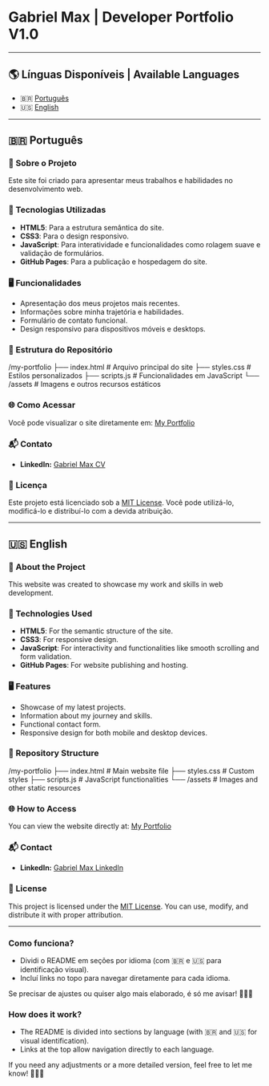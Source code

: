 # **Gabriel Max | Developer Portfolio V1.0**

---

## 🌎 **Línguas Disponíveis | Available Languages**
- 🇧🇷 [Português](#português)
- 🇺🇸 [English](#english)

---

## 🇧🇷 **Português**

### **📌 Sobre o Projeto**

Este site foi criado para apresentar meus trabalhos e habilidades no desenvolvimento web. 

### **🚀 Tecnologias Utilizadas**

- **HTML5**: Para a estrutura semântica do site.
- **CSS3**: Para o design responsivo.
- **JavaScript**: Para interatividade e funcionalidades como rolagem suave e validação de formulários.
- **GitHub Pages**: Para a publicação e hospedagem do site.

### **🖥️ Funcionalidades**

- Apresentação dos meus projetos mais recentes.
- Informações sobre minha trajetória e habilidades.
- Formulário de contato funcional.
- Design responsivo para dispositivos móveis e desktops.

### **📂 Estrutura do Repositório**

/my-portfolio
├── index.html          # Arquivo principal do site
├── styles.css          # Estilos personalizados
├── scripts.js          # Funcionalidades em JavaScript
└── /assets             # Imagens e outros recursos estáticos


### **🌐 Como Acessar**

Você pode visualizar o site diretamente em: [My Portfolio](https://github.com/devgmax/My-Portfolio)


### **📬 Contato**

- **LinkedIn:** [Gabriel Max CV](https://www.linkedin.com/in/gabrielmaxcerqueira/)


### **📄 Licença**

Este projeto está licenciado sob a [MIT License](LICENSE). Você pode utilizá-lo, modificá-lo e distribuí-lo com a devida atribuição.

---

## 🇺🇸 **English**

### **📌 About the Project**

This website was created to showcase my work and skills in web development. 

### **🚀 Technologies Used**

- **HTML5**: For the semantic structure of the site.
- **CSS3**: For responsive design.
- **JavaScript**: For interactivity and functionalities like smooth scrolling and form validation.
- **GitHub Pages**: For website publishing and hosting.

### **🖥️ Features**

- Showcase of my latest projects.
- Information about my journey and skills.
- Functional contact form.
- Responsive design for both mobile and desktop devices.

### **📂 Repository Structure**

/my-portfolio 
├── index.html         # Main website file 
├── styles.css         # Custom styles 
├── scripts.js         # JavaScript functionalities 
└── /assets            # Images and other static resources


### **🌐 How to Access**

You can view the website directly at: [My Portfolio](https://github.com/devgmax/My-Portfolio)


### **📬 Contact**

- **LinkedIn:** [Gabriel Max LinkedIn](https://www.linkedin.com/in/gabrielmaxcerqueira/)


### **📄 License**

This project is licensed under the [MIT License](LICENSE). You can use, modify, and distribute it with proper attribution.

---

### **Como funciona?**
- Dividi o README em seções por idioma (com 🇧🇷 e 🇺🇸 para identificação visual).
- Incluí links no topo para navegar diretamente para cada idioma.

Se precisar de ajustes ou quiser algo mais elaborado, é só me avisar! 👨🏾‍💻


### **How does it work?**
- The README is divided into sections by language (with 🇧🇷 and 🇺🇸 for visual identification).
- Links at the top allow navigation directly to each language.

If you need any adjustments or a more detailed version, feel free to let me know! 👨🏾‍💻
